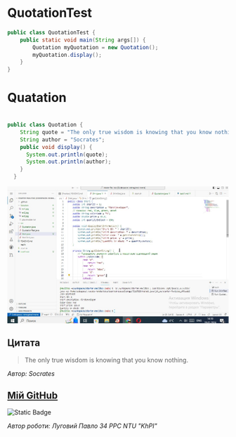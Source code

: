 # QuotationTest

```Java
public class QuotationTest {
    public static void main(String args[]) {
        Quotation myQuotation = new Quotation();
        myQuotation.display();
    }
}

```


# Quatation

```Java

public class Quotation {
    String quote = "The only true wisdom is knowing that you know nothing.";
    String author = "Socrates";
    public void display() {
      System.out.println(quote);
      System.out.println(author);
    }
  }

```

![My result](Solution/task1MarkDown.jpg)

## Цитата

> The only true wisdom is knowing that you know nothing.

*Автор: Socrates*



## [Мій GitHub](https://www.example.com)

![Static Badge](https://img.shields.io/badge/GitHub-181717?style=plastic&logo=GitHub&labelColor=black&color=white&link=https%3A%2F%2Fgithub.com%2FPavlitoo)


*Автор роботи: Луговий Павло 34  PPC NTU "KhPI"*

